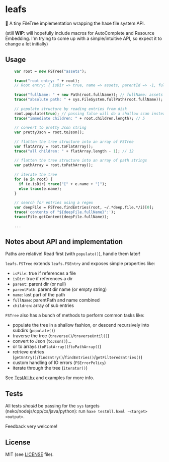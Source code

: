 # leafs

:herb: A tiny FileTree implementation wrapping the haxe file system API.

(still **WIP**: will hopefully include macros for AutoComplete and Resource Embedding. I'm trying to come up with a simple/intuitive API, so expect it to change a lot initially)


## Usage

```haxe
    var root = new FSTree("assets"); 
    
    trace("root entry: " + root);
    // Root entry: { isDir => true, name => assets, parentId => -1, fullName => assets, isFile => false, parentPath => , children => [] }
    
    trace("fullName: " + new Path(root.fullName)); // fullName: assets
    trace("absolute path: " + sys.FileSystem.fullPath(root.fullName)); // absolute path: d:\Dev\Haxe\leafs_git\assets
    
    // populate structure by reading entries from disk
    root.populate(true); // passing false will do a shallow scan instead of a deep one
    trace("immediate children: " + root.children.length); // 5
    
    // convert to pretty Json string
    var prettyJson = root.toJson();
    
    // flatten the tree structure into an array of FSTree
    var flatArray = root.toFlatArray();
    trace("all children: " + flatArray.length - 1); // 12
    
    // flatten the tree structure into an array of path strings
    var pathArray = root.toPathArray();
    
    // iterate the tree
    for (e in root) {
      if (e.isDir) trace("[" + e.name + "]");
      else trace(e.name);
    }
    
    // search for entries using a regex
    var deepFile = FSTree.findEntries(root, ~/.*deep.file.*/i)[0];
    trace('contents of "${deepFile.fullName}":');
    trace(File.getContent(deepFile.fullName));

    ...
```

## Notes about API and implementation
Paths are relative!
Read first (with `populate()`), handle them later!

`leafs.FSTree` extends `leafs.FSEntry` and exposes simple properties like:
 - `isFile`: true if references a file
 - `isDir`: true if references a dir
 - `parent`: parent dir (or null)
 - `parentPath`: parent dir name (or empty string)
 - `name`: last part of the path
 - `fullName`: parentPath and name combined
 - `children`: array of sub entries

`FSTree` also has a bunch of methods to perform common tasks like:
 - populate the tree in a shallow fashion, or descend recursively into subdirs (`populate()`)
 - traverse the tree (`traverse()`/`traverseUntil()`)
 - convert to Json (`toJson()`)...
 - or to arrays (`toFlatArray()`/`toPathArray()`)
 - retrieve entries (`getEntry()`/`findEntry()`/`findEntries()`/`getFilteredEntries()`)
 - custom handling of IO errors (`FSErrorPolicy`)
 - iterate through the tree (`iterator()`)

See [TestAll.hx](test/TestAll.hx) and examples for more info. 

## Tests
All tests _should_ be passing for the `sys` targets (neko/nodejs/cpp/cs/java/python): run `haxe testAll.hxml -<target> <output>`.

Feedback very welcome!

## License
MIT (see [LICENSE](LICENSE) file).